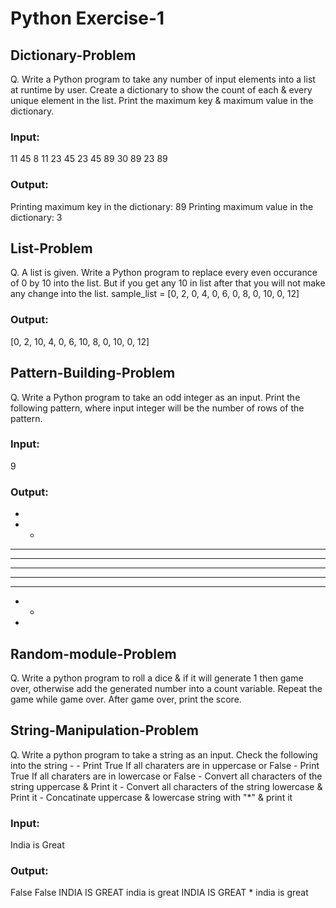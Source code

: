 # Python Exercise-1

## Dictionary-Problem

Q. Write a Python program to take any number of input elements into a list at runtime by user.
Create a dictionary to show the count of each & every unique element in the list. Print
the maximum key & maximum value in the dictionary.

### Input:
11 45 8 11 23 45 23 45 89 30 89 23 89

### Output:
Printing maximum key in the dictionary: 89
Printing maximum value in the dictionary: 3

## List-Problem

Q. A list is given. Write a Python program to replace every even occurance of 0 by 10 into the list.
But if you get any 10 in list after that you will not make any change into the list.
sample_list = [0, 2, 0, 4, 0, 6, 0, 8, 0, 10, 0, 12]

### Output:
[0, 2, 10, 4, 0, 6, 10, 8, 0, 10, 0, 12]

## Pattern-Building-Problem

Q. Write a Python program to take an odd integer as an input.
Print the following pattern, where input integer will be the number
of rows of the pattern.

### Input:
9

### Output:
*
* *
* * *
* * * *
* * * * *
* * * *
* * *
* *
*

## Random-module-Problem

Q. Write a python program to roll a dice & if it will generate 1 then game over,
otherwise add the generated number into a count variable. Repeat the game while
game over. After game over, print the score.

## String-Manipulation-Problem

Q. Write a python program to take a string as an input.
Check the following into the string -
    - Print True If all charaters are in uppercase or False
    - Print True If all charaters are in lowercase or False
    - Convert all characters of the string uppercase & Print it
    - Convert all characters of the string lowercase & Print it
    - Concatinate uppercase & lowercase string with "*" & print it

### Input:
India is Great

### Output:
False
False
INDIA IS GREAT
india is great
INDIA IS GREAT * india is great